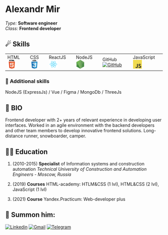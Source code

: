 # Alexandr Mir 
*Type:* **Software engineer** <br/>
*Class:* **Frontend developer**

## ☄ **Skills**<br/>

<table>
    <tbody>
        <tr>
            <td>HTML <a href="#"><img alt="HTML5" title="HTML5" height="28px"
                        src="https://raw.githubusercontent.com/github/explore/80688e429a7d4ef2fca1e82350fe8e3517d3494d/topics/html/html.png" /></a>
            </td>
            <td>CSS <a href="#"><img alt="CSS3" title="CSS3" height="28px"
                        src="https://raw.githubusercontent.com/github/explore/80688e429a7d4ef2fca1e82350fe8e3517d3494d/topics/css/css.png" /></a>
            </td>
            <td>ReactJS <a href="#"><img alt="React" title="React" height="28px"
                        src="https://raw.githubusercontent.com/github/explore/80688e429a7d4ef2fca1e82350fe8e3517d3494d/topics/react/react.png" /></a>
            </td>
             <td>NodeJS <a href="#"><img alt="NodeJS" title="NodeJS" height="28px"
                        src="https://raw.githubusercontent.com/github/explore/80688e429a7d4ef2fca1e82350fe8e3517d3494d/topics/nodejs/nodejs.png" /></a>
            </td>
            <td>GitHub <a href="#"><img alt="GitHub" title="GitHub" height="28px"
                        src="https://i.imgur.com/DZgetVv.png" /></a>
            </td>
            <td>JavaScript  <a href="#"><img alt="JavaScript" title="JavaScript" height="28px"
                        src="https://raw.githubusercontent.com/github/explore/80688e429a7d4ef2fca1e82350fe8e3517d3494d/topics/javascript/javascript.png" /></a>
            </td>
        </tr>
    </tbody>
</table>

### 🌠 **Additional skills**<br/>

NodeJS (ExpressJs) / Vue / Figma / MongoDb / ThreeJs 

## 📜 **BIO**<br/>

Frontend developer with 2+ years of relevant experience in developing user interfaces. Worked in an agile environment with the backend developers and other team members to develop innovative frontend solutions.
Long-distance runner, snowboarder, camper.

## 👨‍🎓 Education 
1. (2010-2015) **Specialist** of Information systems and construction automation
*Technical University of Construction and Automation Engineers - Moscow, Russia*

2. (2019) **Courses** HTML-academy: HTLM&CSS (1 lvl), HTML&CSS (2 lvl), JavaScript (1 lvl)
3. (2021) **Course** Yandex.Practicum: Web-developer plus
  

## 🧙 **Summon him**:<br/>

[![Linkedin](https://img.shields.io/static/v1?label=&message=Linkedin&color=0E7FBF&&&style=flat&logo=linkedin&logoColor=white)](https://www.linkedin.com/in/https://www.linkedin.com/in/xelarim/)
[![Gmail](https://img.shields.io/static/v1?label=Gmail&labelColor=EA0008&message=totfront@gmail.com&color=555555&style=flat&logo=gmail&logoColor=white)](mailto:totfront@gmail.com)
[![Telegram](https://img.shields.io/static/v1?label=&message=Telegram&color=0E7FBF&&&style=flat&logo=telegram&logoColor=white)](https://t.me/xelarim)

